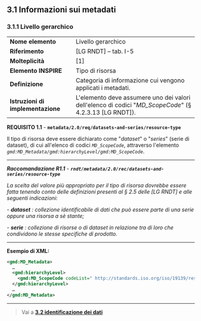 ## 3.1 Informazioni sui metadati

### 3.1.1 Livello gerarchico

|  |  |
| --- | --- |
| **Nome elemento** | Livello gerarchico |
| **Riferimento** | [LG RNDT] – tab. I-5 |
| **Molteplicità** | [1] |
| **Elemento INSPIRE** | Tipo di risorsa |
| **Definizione** | Categoria di informazione cui vengono applicati i metadati. |
| **Istruzioni di implementazione** | L&#39;elemento deve assumere uno dei valori dell&#39;elenco di codici &quot;_MD\_ScopeCode_&quot; (§ 4.2.3.13 [LG RNDT]). |

**REQUISITO 1.1** - **```metadata/2.0/req/datasets-and-series/resource-type```**

Il tipo di risorsa deve essere dichiarato come &quot;_dataset_&quot; o &quot;_series_&quot; (serie di dataset), di cui all&#39;elenco di codici _```MD_ScopeCode```_, attraverso l&#39;elemento _```gmd:MD_Metadata/gmd:hierarchyLevel/gmd:MD_ScopeCode```_.

---

***Raccomandazione R1.1** - **```rndt/metadata/2.0/rec/datasets-and-series/resource-type```***

*La scelta del valore più appropriato per il tipo di risorsa dovrebbe essere fatta tenendo conto delle definizioni presenti al § 2.5 delle [LG RNDT] e alle seguenti indicazioni:*

*- **dataset** : collezione identificabile di dati che può essere parte di una serie oppure una risorsa a sè stante;*

*- **serie** : collezione di risorse o di dataset in relazione tra di loro che condividono le stesse specifiche di prodotto.*

---

**Esempio di XML:**

``` xml
<gmd:MD_Metadata>
  …
  <gmd:hierarchyLevel>
    <gmd:MD_ScopeCode codeList=" http://standards.iso.org/iso/19139/resources/gmxCodelists.xml#MD_ScopeCode" codeListValue="dataset">dataset</gmd:MD_ScopeCode>
  </gmd:hierarchyLevel>
  …
</gmd:MD_Metadata>
```
---

> Vai a [**3.2 identificazione dei dati**](identification.md)
